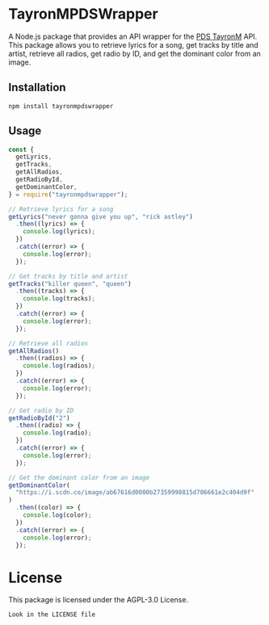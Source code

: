 # TayronMPDSWrapper

A Node.js package that provides an API wrapper for the [PDS TayronM](https://pds.tayronm.xyz/) API. This package allows you to retrieve lyrics for a song, get tracks by title and artist, retrieve all radios, get radio by ID, and get the dominant color from an image.

## Installation

```
npm install tayronmpdswrapper
```

## Usage

```js
const {
  getLyrics,
  getTracks,
  getAllRadios,
  getRadioById,
  getDominantColor,
} = require("tayronmpdswrapper");

// Retrieve lyrics for a song
getLyrics("never gonna give you up", "rick astley")
  .then((lyrics) => {
    console.log(lyrics);
  })
  .catch((error) => {
    console.log(error);
  });

// Get tracks by title and artist
getTracks("killer queen", "queen")
  .then((tracks) => {
    console.log(tracks);
  })
  .catch((error) => {
    console.log(error);
  });

// Retrieve all radios
getAllRadios()
  .then((radios) => {
    console.log(radios);
  })
  .catch((error) => {
    console.log(error);
  });

// Get radio by ID
getRadioById("2")
  .then((radio) => {
    console.log(radio);
  })
  .catch((error) => {
    console.log(error);
  });

// Get the dominant color from an image
getDominantColor(
  "https://i.scdn.co/image/ab67616d0000b27359998815d706661e2c404d9f"
)
  .then((color) => {
    console.log(color);
  })
  .catch((error) => {
    console.log(error);
  });
```

# License

This package is licensed under the AGPL-3.0 License.

```
Look in the LICENSE file
```
